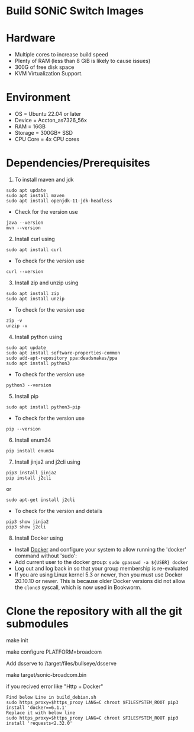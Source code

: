 # Build SONiC Switch Images

# Hardware

* Multiple cores to increase build speed
* Plenty of RAM (less than 8 GiB is likely to cause issues)
* 300G of free disk space
* KVM Virtualization Support.

# Environment

* OS = Ubuntu 22.04 or later 
* Device = Accton_as7326_56x
* RAM = 16GB
* Storage = 300GB+ SSD
* CPU Core = 4x CPU cores


# Dependencies/Prerequisites

1. To install maven and jdk
```shell
sudo apt update
sudo apt install maven
sudo apt install openjdk-11-jdk-headless
```
* Check for the version use
```shell
java --version
mvn --version
```

2. Install curl using
```shell
sudo apt install curl
```
* To check for the version use
```shell
curl --version
```

3. Install zip and unzip using
```shell
sudo apt install zip
sudo apt install unzip
```
* To check for the version use
```shell
zip -v
unzip -v
```

4. Install python using
```shell
sudo apt update
sudo apt install software-properties-common
sudo add-apt-repository ppa:deadsnakes/ppa
sudo apt install python3
```
* To check for the version use
```shell
python3 --version
```

5. Install pip
```shell
sudo apt install python3-pip
```
* To check for the version use
```shell
pip --version
```

6. Install enum34
```shell
pip install enum34
```

7. Install jinja2 and j2cli using
```shell
pip3 install jinja2
pip install j2cli
```
or
```shell
sudo apt-get install j2cli
```
* To check for the version and details
```shell
pip3 show jinja2
pip3 show j2cli
```

8. Install Docker using 
* Install [Docker](https://docs.docker.com/engine/install/) and configure your system to allow running the 'docker' command without 'sudo':
* Add current user to the docker group: `sudo gpasswd -a ${USER} docker`
* Log out and log back in so that your group membership is re-evaluated
* If you are using Linux kernel 5.3 or newer, then you must use Docker 20.10.10 or newer. This is because older Docker versions did not allow the `clone3` syscall, which is now used in Bookworm.

# Clone the repository with all the git submodules


make init

make configure PLATFORM=broadcom

Add dsserve to /target/files/bullseye/dsserve

make target/sonic-broadcom.bin


if you recived error like "Http + Docker"

    Find below Line in build_debian.sh
    sudo https_proxy=$https_proxy LANG=C chroot $FILESYSTEM_ROOT pip3 install 'docker==6.1.1'
    Replace it with below line 
    sudo https_proxy=$https_proxy LANG=C chroot $FILESYSTEM_ROOT pip3 install 'requests<2.32.0'


